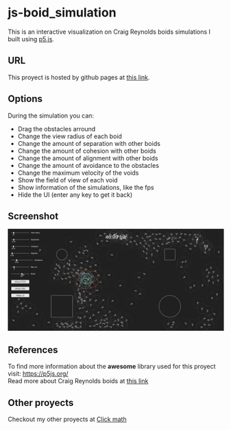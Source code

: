 # js-boid_simulation
This is an interactive visualization on Craig Reynolds boids simulations I built using <a href="https://p5js.org/">p5.js</a>.
## URL
This proyect is hosted by github pages at <a href="https://pabloqb2000.github.io/js-boid_simulation/">this link</a>.
## Options
During the simulation you can:
  - Drag the obstacles arround
  - Change the view radius of each boid
  - Change the amount of separation with other boids
  - Change the amount of cohesion with other boids
  - Change the amount of alignment with other boids
  - Change the amount of avoidance to the obstacles
  - Change the maximum velocity of the voids
  - Show the field of view of each void
  - Show information of the simulations, like the fps
  - Hide the UI (enter any key to get it back)
## Screenshot
<img src="imgs/screenshot01.png"></img>
## References
To find more information about the <b>awesome</b> library used for this proyect visit:
<a href="https://p5js.org/"> https://p5js.org/ </a> </br>
Read more about Craig Reynolds boids at <a href="https://www.red3d.com/cwr/boids/">this link</a>
## Other proyects
Checkout my other proyects at <a href="https://pabloqb2000.github.io/Click_math/">Click math</a>
